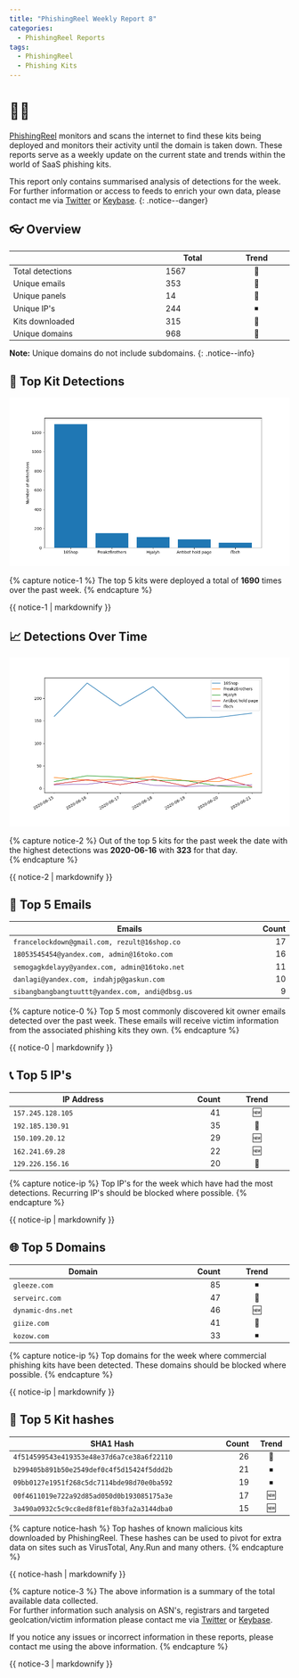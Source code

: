 ```yaml
---
title: "PhishingReel Weekly Report 8"
categories:
  - PhishingReel Reports
tags:
  - PhishingReel
  - Phishing Kits
---
```


<style>
table {
    display:table;
    width:100%;
}
</style>
# 👋🤖
[PhishingReel](https://twitter.com/phishingreel) monitors and scans the internet to find these kits being deployed and monitors their activity until the domain is taken down. These reports serve as a weekly update on the current state and trends within the world of SaaS phishing kits.

This report only contains summarised analysis of detections for the week. For further information or access to feeds to enrich your own data, please contact me via [Twitter](https://twitter.com/sysgoblin) or [Keybase](https://keybase.com/sysg0blin).
{: .notice--danger}

## 👓 Overview

|                  | Total | Trend |
| ---------------- | ----- | :---: |
| Total detections | 1567  |   🔼   |
| Unique emails    | 353   |   🔼   |
| Unique panels    | 14    |   🔼   |
| Unique IP's      | 244   |   ⏹   |
| Kits downloaded  | 315   |   🔽   |
| Unique domains   | 968   |   🔼   |


**Note:** Unique domains do not include subdomains.
{: .notice--info}

## 🔎 Top Kit Detections
![top kits graph](/assets/images/pr-weeklyreport/2020-06-22-fig1.png)

{% capture notice-1 %}
The top 5 kits were deployed a total of **1690** times over the past week.
{% endcapture %}

<div class="notice--info">
  {{ notice-1 | markdownify }}
</div>

## 📈 Detections Over Time
![detections ot graph](/assets/images/pr-weeklyreport/2020-06-22-fig2.png)

{% capture notice-2 %}
Out of the top 5 kits for the past week the date with the highest detections was **2020-06-16** with **323** for that day.  
{% endcapture %}

<div class="notice--info">
  {{ notice-2 | markdownify }}
</div>

## 📧 Top 5 Emails

| Emails                                          | Count |
| ----------------------------------------------- | ----: |
| `francelockdown@gmail.com, rezult@16shop.co`    |    17 |
| `18053545454@yandex.com, admin@16toko.com`      |    16 |
| `semogagkdelayy@yandex.com, admin@16toko.net`   |    11 |
| `danlagi@yandex.com, indahjp@gaskun.com`        |    10 |
| `sibangbangbangtuuttt@yandex.com, andi@dbsg.us` |     9 |


{% capture notice-0 %}
Top 5 most commonly discovered kit owner emails detected over the past week. These emails will receive victim information from the associated phishing kits they own.
{% endcapture %}

<div class="notice--info">
  {{ notice-0 | markdownify }}
</div>

## 📞 Top 5 IP's

| IP Address        | Count | Trend |
| ----------------- | ----: | :---: |
| `157.245.128.105` |    41 |   🆕   |
| `192.185.130.91`  |    35 |   🔽   |
| `150.109.20.12`   |    29 |   🆕   |
| `162.241.69.28`   |    22 |   🆕   |
| `129.226.156.16`  |    20 |   🔽   |


{% capture notice-ip %}
Top IP's for the week which have had the most detections. Recurring IP's should be blocked where possible.
{% endcapture %}

<div class="notice--info">
  {{ notice-ip | markdownify }}
</div>

## 🌐 Top 5 Domains

| Domain            | Count | Trend |
| ----------------- | ----: | :---: |
| `gleeze.com`      |    85 |   ⏹   |
| `serveirc.com`    |    47 |   🔼   |
| `dynamic-dns.net` |    46 |   🆕   |
| `giize.com`       |    41 |   🔽   |
| `kozow.com`       |    33 |   ⏹   |


{% capture notice-ip %}
Top domains for the week where commercial phishing kits have been detected. These domains should be blocked where possible.
{% endcapture %}

<div class="notice--info">
  {{ notice-ip | markdownify }}
</div>

## 🔢 Top 5 Kit hashes

| SHA1 Hash                                  | Count | Trend |
| ------------------------------------------ | ----: | :---: |
| `4f514599543e419353e48e37d6a7ce38a6f22110` |    26 |   🔼   |
| `b299405b891b50e2549def0c4f5d15424f5ddd2b` |    21 |   ⏹   |
| `09bb0127e1951f268c5dc7114bde98d70e0ba592` |    19 |   ⏹   |
| `00f4611019e722a92d85ad050d0b193085175a3e` |    17 |   🆕   |
| `3a490a0932c5c9cc8ed8f81ef8b3fa2a3144dba0` |    15 |   🆕   |


{% capture notice-hash %}
Top hashes of known malicious kits downloaded by PhishingReel. These hashes can be used to pivot for extra data on sites such as VirusTotal, Any.Run and many others.
{% endcapture %}

<div class="notice--info">
  {{ notice-hash | markdownify }}
</div>

{% capture notice-3 %}
The above information is a summary of the total available data collected.  
For further information such analysis on ASN's, registrars and targeted geolcation/victim information please contact me via [Twitter](https://twitter.com/sysgoblin) or [Keybase](https://keybase.com/sysg0blin).

If you notice any issues or incorrect information in these reports, please contact me using the above information.
{% endcapture %}

<div class="notice">
  {{ notice-3 | markdownify }}
</div>
